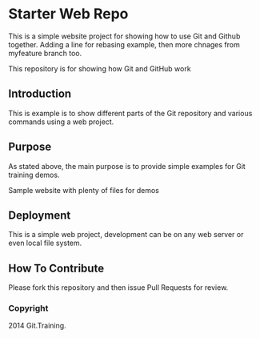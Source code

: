 # Starter Web Repo

This is a simple website project for 
showing how to use Git and Github together.  Adding a line for rebasing example, then
more chnages from myfeature branch too.

This repository is for showing how Git and GitHub work

## Introduction

This is example is to show different parts 
of the Git repository and various commands 
using a web project.

## Purpose

As stated above, the main purpose is to 
provide simple examples for Git training 
demos.


Sample website with plenty of files for demos

## Deployment

This is a simple web project, development
can be on any web server or even local
file system.

## How To Contribute

Please fork this repository and then issue Pull Requests for review.

### Copyright

2014 Git.Training.